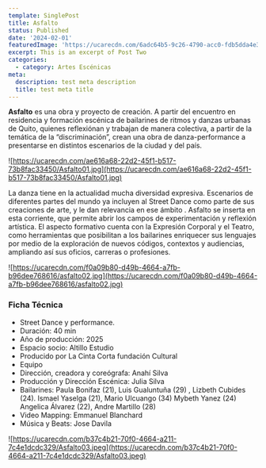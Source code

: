 ```yaml
---
template: SinglePost
title: Asfalto
status: Published
date: '2024-02-01'
featuredImage: 'https://ucarecdn.com/6adc64b5-9c26-4790-acc0-fdb5dda4e3ba/asfaltoMod.jpg'
excerpt: This is an excerpt of Post Two
categories:
  - category: Artes Escénicas
meta:
  description: test meta description
  title: test meta title
---
```


**Asfalto** es una obra y proyecto de creación.
A partir del encuentro en residencia y formación escénica de bailarines de ritmos y danzas urbanas de Quito, quienes reflexiónan y trabajan de manera colectiva, a partir de la temática de la “discriminación”, crean una obra de danza-performance a presentarse en distintos escenarios de la ciudad y del país.

![https://ucarecdn.com/ae616a68-22d2-45f1-b517-73b8fac33450/Asfalto01.jpg](https://ucarecdn.com/ae616a68-22d2-45f1-b517-73b8fac33450/Asfalto01.jpg)

La danza tiene en la actualidad mucha diversidad expresiva. Escenarios de diferentes partes del mundo ya incluyen al Street Dance como parte de sus creaciones de arte, y le dan relevancia en ese ámbito . Asfalto se inserta en esta corriente, que permite abrir los campos de experimentación y reflexión artística.
El aspecto formativo cuenta con la Expresión Corporal y el Teatro, como herramientas que posibilitan a los bailarines enriquecer sus lenguajes por medio de la exploración de nuevos códigos, contextos y audiencias, ampliando así sus oficios, carreras o profesiones.

![https://ucarecdn.com/f0a09b80-d49b-4664-a7fb-b96dee768616/asfalto02.jpg](https://ucarecdn.com/f0a09b80-d49b-4664-a7fb-b96dee768616/asfalto02.jpg)

### Ficha Técnica

- Street Dance y performance.
- Duración: 40 min
- Año de producción: 2025
- Espacio socio: Altillo Estudio
- Producido por La Cinta Corta fundación Cultural
- Equipo
- Dirección, creadora y coreógrafa: Anahí Silva
- Producción y Dirección Escénica: Julia Silva
- Bailarines: Paula Bonifaz (21), Luis Gualuntuña (29) , Lizbeth Cubides (24). Ismael Yaselga (21), Mario Ulcuango (34) Mybeth Yanez (24)
  Angelica Álvarez (22), Andre Martillo (28)
- Video Mapping: Emmanuel Blanchard
- Música y Beats: Jose Davila

![https://ucarecdn.com/b37c4b21-70f0-4664-a211-7c4e1dcdc329/Asfalto03.jpeg](https://ucarecdn.com/b37c4b21-70f0-4664-a211-7c4e1dcdc329/Asfalto03.jpeg)
